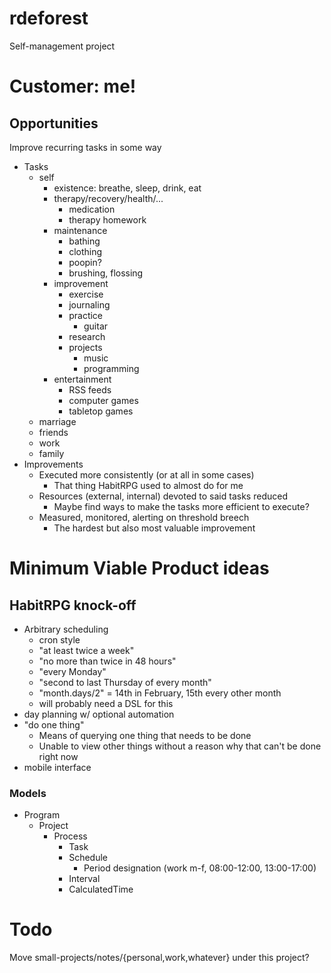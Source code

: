 # rdeforest

Self-management project

# Customer: me!

## Opportunities

Improve recurring tasks in some way

  - Tasks
    - self
      - existence: breathe, sleep, drink, eat
      - therapy/recovery/health/...
        - medication
        - therapy homework
      - maintenance
        - bathing
        - clothing
        - poopin?
        - brushing, flossing
      - improvement
        - exercise
        - journaling
        - practice
          - guitar
        - research
        - projects
          - music
          - programming
      - entertainment
        - RSS feeds
        - computer games
        - tabletop games
    - marriage
    - friends
    - work
    - family
  - Improvements
    - Executed more consistently (or at all in some cases)
      - That thing HabitRPG used to almost do for me
    - Resources (external, internal) devoted to said tasks reduced
      - Maybe find ways to make the tasks more efficient to execute?
    - Measured, monitored, alerting on threshold breech
      - The hardest but also most valuable improvement

# Minimum Viable Product ideas

## HabitRPG knock-off

  - Arbitrary scheduling
    - cron style
    - "at least twice a week"
    - "no more than twice in 48 hours"
    - "every Monday"
    - "second to last Thursday of every month"
    - "month.days/2" = 14th in February, 15th every other month
    - will probably need a DSL for this
  - day planning w/ optional automation
  - "do one thing"
    - Means of querying one thing that needs to be done
    - Unable to view other things without a reason why that can't be done right now
  - mobile interface

### Models

  - Program
    - Project
      - Process
        - Task
        - Schedule
          - Period designation (work m-f, 08:00-12:00, 13:00-17:00)
        - Interval
        - CalculatedTime

# Todo

Move small-projects/notes/{personal,work,whatever} under this project?
